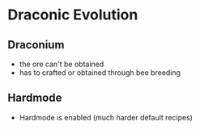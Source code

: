# Draconic Evolution

## Draconium

- the ore can't be obtained
- has to crafted or obtained through bee breeding

## Hardmode

- Hardmode is enabled (much harder default recipes)
